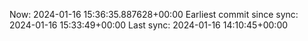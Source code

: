 Now: 2024-01-16 15:36:35.887628+00:00 Earliest commit since sync: 2024-01-16 15:33:49+00:00 Last sync: 2024-01-16 14:10:45+00:00
